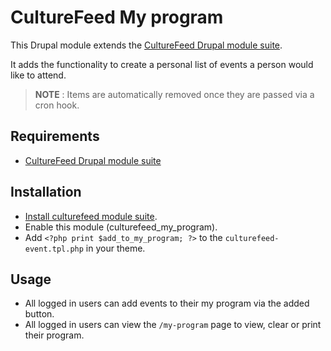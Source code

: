 # CultureFeed My program

This Drupal module extends the 
[CultureFeed Drupal module suite][link-culturefeed].

It adds the functionality to create a personal list of events a person would
like to attend.

> **NOTE** : Items are automatically removed once they are passed via a cron
hook.


## Requirements
* [CultureFeed Drupal module suite][link-culturefeed]

## Installation
* [Install culturefeed module suite][link-culturefeed-install].
* Enable this module (culturefeed_my_program).
* Add `<?php print $add_to_my_program; ?>` to the `culturefeed-event.tpl.php`
in your theme.

## Usage
* All logged in users can add events to their my program via the added button.
* All logged in users can view the `/my-program` page to view, clear or print their program.


[link-culturefeed]: https://github.com/cultuurnet/culturefeed
[link-culturefeed-install]: https://github.com/cultuurnet/culturefeed#install
